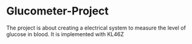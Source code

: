 # Glucometer-Project
The project is about creating a electrical system to measure the level of glucose in blood. It is implemented with KL46Z
